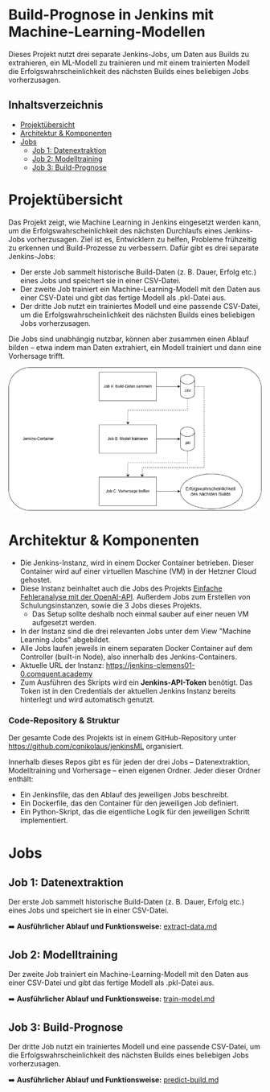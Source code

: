 # Build-Prognose in Jenkins mit Machine-Learning-Modellen

Dieses Projekt nutzt drei separate Jenkins-Jobs, um Daten aus Builds zu extrahieren, ein ML-Modell zu trainieren und mit einem trainierten Modell die Erfolgswahrscheinlichkeit des nächsten Builds eines beliebigen Jobs vorherzusagen. 

## Inhaltsverzeichnis
- [Projektübersicht](#projektübersicht)
- [Architektur & Komponenten](#architektur--komponenten)
- [Jobs](#jobs)
  - [Job 1: Datenextraktion](#job-1-datenextraktion)
  - [Job 2: Modelltraining](#job-2-modelltraining)
  - [Job 3: Build-Prognose](#job-3-build-prognose)


# Projektübersicht

Das Projekt zeigt, wie Machine Learning in Jenkins eingesetzt werden kann, um die Erfolgswahrscheinlichkeit des nächsten Durchlaufs eines Jenkins-Jobs vorherzusagen. Ziel ist es, Entwicklern zu helfen, Probleme frühzeitig zu erkennen und Build-Prozesse zu verbessern. Dafür gibt es drei separate Jenkins-Jobs: 

- Der erste Job sammelt historische Build-Daten (z. B. Dauer, Erfolg etc.) eines Jobs und speichert sie in einer CSV-Datei.
- Der zweite Job trainiert ein Machine-Learning-Modell mit den Daten aus einer CSV-Datei und gibt das fertige Modell als .pkl-Datei aus.
- Der dritte Job nutzt ein trainiertes Modell und eine passende CSV-Datei, um die Erfolgswahrscheinlichkeit des nächsten Builds eines beliebigen Jobs vorherzusagen.

Die Jobs sind unabhängig nutzbar, können aber zusammen einen Ablauf bilden – etwa indem man Daten extrahiert, ein Modell trainiert und dann eine Vorhersage trifft.

![Flowchart](https://github.com/cqNikolaus/jenkins-ki-dokumentation/blob/main/build-prognose-ml/jenkinsml-diagramm.png)

# Architektur & Komponenten

- Die Jenkins-Instanz, wird in einem Docker Container betrieben. Dieser Container wird auf einer virtuellen Maschine (VM) in der Hetzner Cloud gehostet.
- Diese Instanz beinhaltet auch die Jobs des Projekts [Einfache Fehleranalyse mit der OpenAI-API](https://github.com/cqNikolaus/jenkins-ki-dokumentation/blob/main/fehleranalyse-openai/fehleranalyse-openai.md). Außerdem Jobs zum Erstellen von Schulungsinstanzen, sowie die 3 Jobs dieses Projekts.
  - Das Setup sollte deshalb noch einmal sauber auf einer neuen VM aufgesetzt werden.
- In der Instanz sind die drei relevanten Jobs unter dem View "Machine Learning Jobs" abgebildet.
- Alle Jobs laufen jeweils in einem separaten Docker Container auf dem Controller (built-in Node), also innerhalb des Jenkins-Containers.
- Aktuelle URL der Instanz: https://jenkins-clemens01-0.comquent.academy
- Zum Ausführen des Skripts wird ein **Jenkins-API-Token** benötigt. Das Token ist in den Credentials der aktuellen Jenkins Instanz bereits hinterlegt und wird automatisch genutzt.


### Code-Repository & Struktur

Der gesamte Code des Projekts ist in einem GitHub-Repository unter https://github.com/cqnikolaus/jenkinsML organisiert. 

Innerhalb dieses Repos gibt es für jeden der drei Jobs – Datenextraktion, Modelltraining und Vorhersage – einen eigenen Ordner. Jeder dieser Ordner enthält:

- Ein Jenkinsfile, das den Ablauf des jeweiligen Jobs beschreibt.
- Ein Dockerfile, das den Container für den jeweiligen Job definiert.
- Ein Python-Skript, das die eigentliche Logik für den jeweiligen Schritt implementiert.

# Jobs
## Job 1: Datenextraktion
Der erste Job sammelt historische Build-Daten (z. B. Dauer, Erfolg etc.) eines Jobs und speichert sie in einer CSV-Datei.  

➡️ **Ausführlicher Ablauf und Funktionsweise:** [extract-data.md](https://github.com/cqNikolaus/jenkins-ki-dokumentation/blob/main/build-prognose-ml/extract-data.md)
## Job 2: Modelltraining
Der zweite Job trainiert ein Machine-Learning-Modell mit den Daten aus einer CSV-Datei und gibt das fertige Modell als .pkl-Datei aus.  

➡️ **Ausführlicher Ablauf und Funktionsweise:** [train-model.md](https://github.com/cqNikolaus/jenkins-ki-dokumentation/blob/main/build-prognose-ml/train-model.md)
## Job 3: Build-Prognose
Der dritte Job nutzt ein trainiertes Modell und eine passende CSV-Datei, um die Erfolgswahrscheinlichkeit des nächsten Builds eines beliebigen Jobs vorherzusagen.  

➡️ **Ausführlicher Ablauf und Funktionsweise:** [predict-build.md](https://github.com/cqNikolaus/jenkins-ki-dokumentation/blob/main/build-prognose-ml/predict-build.md)


